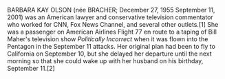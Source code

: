 BARBARA KAY OLSON (née BRACHER; December 27, 1955 September 11, 2001) was an American lawyer and conservative television commentator who worked for CNN, Fox News Channel, and several other outlets.[1] She was a passenger on American Airlines Flight 77 en route to a taping of Bill Maher's television show _Politically Incorrect_ when it was flown into the Pentagon in the September 11 attacks. Her original plan had been to fly to California on September 10, but she delayed her departure until the next morning so that she could wake up with her husband on his birthday, September 11.[2]

